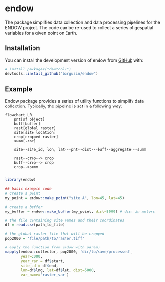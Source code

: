 
<!-- README.md is generated from README.Rmd. Please edit that file -->

# endow

<!-- badges: start -->
<!-- badges: end -->

The package simplifies data collection and data processing pipelines for
the ENDOW project. The code can be re-used to collect a series of
gespatial variables for a given point on Earth.

## Installation

You can install the development version of endow from
[GitHub](https://github.com/) with:

``` r
# install.packages("devtools")
devtools::install_github("barguzin/endow")
```

## Example

Endow package provides a series of utility functions to simplify data
collection. Typically, the pipeline is set in a following way: 

```mermaid
flowchart LR
    pnt[sf object]
    buff[buffer]
    rast[global raster]
    site[site location]
    crop[cropped raster]
    summ[.csv]

    site--site_id, lon, lat---pnt--dist---buff--aggregate---summ

    rast--crop--> crop
    buff--crop--> crop
    crop-->summ


```

``` r
library(endow)

## basic example code
# create a point
my_point = endow::make_point("site A", lon=45, lat=45)

# create a buffer 
my_buffer = endow::make_buffer(my_point, dist=5000) # dist in meters 

# the file containing site names and their coordinates
df = read.csv(path_to_file) 

# the global raster file that will be cropped 
pop2000 = 'file/path/to/raster.tiff'

# apply the function from endow with params
mapply(endow::collector, pop2000, 'dir/to/save/processed', 
       year=2000, 
       year_var = df$start, 
       site_id = df$end, 
       lon=df$lng, lat=df$lat, dist=5000, 
       var_name='raster_var')

```
